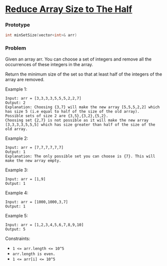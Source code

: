 # [Reduce Array Size to The Half](https://leetcode.com/problems/reduce-array-size-to-the-half/)

### Prototype

```cpp
int minSetSize(vector<int>& arr) 
```

### Problem

Given an array arr.  You can choose a set of integers and remove all the occurrences of these integers in the array.

Return the minimum size of the set so that at least half of the integers of the array are removed.

Example 1:
```
Input: arr = [3,3,3,3,5,5,5,2,2,7]
Output: 2
Explanation: Choosing {3,7} will make the new array [5,5,5,2,2] which has size 5 (i.e equal to half of the size of the old array).
Possible sets of size 2 are {3,5},{3,2},{5,2}.
Choosing set {2,7} is not possible as it will make the new array [3,3,3,3,5,5,5] which has size greater than half of the size of the old array.
```

Example 2:
```
Input: arr = [7,7,7,7,7,7]
Output: 1
Explanation: The only possible set you can choose is {7}. This will make the new array empty.
 ```

Example 3:
```
Input: arr = [1,9]
Output: 1
```

Example 4:
```
Input: arr = [1000,1000,3,7]
Output: 1
```

Example 5:
```
Input: arr = [1,2,3,4,5,6,7,8,9,10]
Output: 5
```

Constraints:

* `1 <= arr.length <= 10^5`
* `arr.length is even.`
* `1 <= arr[i] <= 10^5`